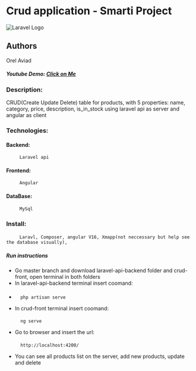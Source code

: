 # Crud application - Smarti Project
![Laravel Logo](https://example.com/laravel-logo.png)

## Authors
Orel Aviad
  ##### Youtube Demo: [Click on Me](https://www.youtube.com/watch?v=vXjOUxHrgU0&ab_channel=%D7%90%D7%9C%D7%99%D7%A9%D7%A8%D7%A4%D7%99%D7%99%D7%92)  
### Description:

CRUD(Create Update Delete) table for products, with 5 properties:
name, category, price,  description, is_in_stock using laravel api as server and angular as client
### Technologies:
   #### Backend:
         Laravel api
   #### Frontend:
         Angular
   #### DataBase:
         MySql

### Install:
   ####
         Laravl, Composer, angular V16, Xmapp(not neccessary but help see the database visually),
##### Run instructions
- Go  master branch and  download laravel-api-backend folder and crud-front, open terminal in both folders
- In laravel-api-backend terminal insert coomand:
- ####
        php artisan serve
- In crud-front terminal insert coomand:
     ####
        ng serve
- Go to browser and insert the url:
   ####
        http://localhost:4200/ 
- You can see all products list on the server, add new products, update and delete


